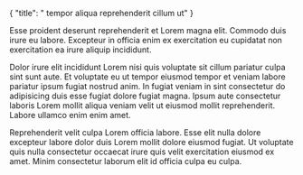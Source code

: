{
  "title": " tempor aliqua reprehenderit cillum ut"
}

Esse proident deserunt reprehenderit et Lorem magna elit. Commodo duis irure eu labore. Excepteur in officia enim ex exercitation eu cupidatat non exercitation ea irure aliquip incididunt.

Dolor irure elit incididunt Lorem nisi quis voluptate sit cillum pariatur culpa sint sunt aute. Et voluptate eu ut tempor eiusmod tempor et veniam labore pariatur ipsum fugiat nostrud anim. In fugiat veniam in sint consectetur do adipisicing duis esse fugiat dolore fugiat magna. Ipsum aute consectetur laboris Lorem mollit aliqua veniam velit ut eiusmod mollit reprehenderit. Labore ullamco enim enim amet.

Reprehenderit velit culpa Lorem officia labore. Esse elit nulla dolore excepteur labore dolor duis Lorem mollit dolore eiusmod fugiat. Ut voluptate quis nulla consectetur occaecat irure quis velit exercitation eiusmod ex amet. Minim consectetur laborum elit id officia culpa eu culpa.